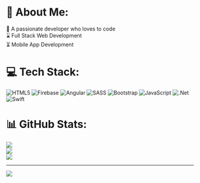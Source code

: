 # 💫 About Me:
🔭 A passionate developer who loves to code<br>⌛ Full Stack Web Development<br>⏳ Mobile App Development<br>


# 💻 Tech Stack:
![HTML5](https://img.shields.io/badge/html5-%23E34F26.svg?style=for-the-badge&logo=html5&logoColor=white) ![Firebase](https://img.shields.io/badge/firebase-%23039BE5.svg?style=for-the-badge&logo=firebase) ![Angular](https://img.shields.io/badge/angular-%23DD0031.svg?style=for-the-badge&logo=angular&logoColor=white) ![SASS](https://img.shields.io/badge/SASS-hotpink.svg?style=for-the-badge&logo=SASS&logoColor=white) ![Bootstrap](https://img.shields.io/badge/bootstrap-%238511FA.svg?style=for-the-badge&logo=bootstrap&logoColor=white) ![JavaScript](https://img.shields.io/badge/javascript-%23323330.svg?style=for-the-badge&logo=javascript&logoColor=%23F7DF1E) ![.Net](https://img.shields.io/badge/.NET-5C2D91?style=for-the-badge&logo=.net&logoColor=white) ![Swift](https://img.shields.io/badge/swift-F54A2A?style=for-the-badge&logo=swift&logoColor=white)
# 📊 GitHub Stats:
![](https://github-readme-stats.vercel.app/api?username=berksctry&theme=dark&hide_border=false&include_all_commits=false&count_private=false)<br/>
![](https://github-readme-streak-stats.herokuapp.com/?user=berksctry&theme=dark&hide_border=false)<br/>
![](https://github-readme-stats.vercel.app/api/top-langs/?username=berksctry&theme=dark&hide_border=false&include_all_commits=false&count_private=false&layout=compact)

---
[![](https://visitcount.itsvg.in/api?id=berksctry&icon=0&color=0)](https://visitcount.itsvg.in)

<!-- Proudly created with GPRM ( https://gprm.itsvg.in ) -->
